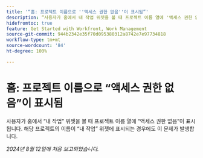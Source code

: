 ```yaml
---
title: '“홈: 프로젝트 이름으로 ''액세스 권한 없음''이 표시됨”'
description: “사용자가 홈에서 내 작업 위젯을 볼 때 프로젝트 이름 열에 '액세스 권한 없음'이 표시됩니다. 해당 프로젝트의 이름이 내 작업 위젯에 표시되는 경우에도 이 문제가 발생합니다.”
hidefromtoc: true
feature: Get Started with Workfront, Work Management
source-git-commit: 944b2342e35f70d095380312a8742e7e97734818
workflow-type: tm+mt
source-wordcount: '84'
ht-degree: 100%

---
```



# 홈: 프로젝트 이름으로 “액세스 권한 없음”이 표시됨

<!--valid issue, won't fix until legacy home is deprecated-->

사용자가 홈에서 “내 작업” 위젯을 볼 때 프로젝트 이름 열에 “액세스 권한 없음”이 표시됩니다. 해당 프로젝트의 이름이 “내 작업” 위젯에 표시되는 경우에도 이 문제가 발생합니다.

_2024년 8월 12일에 처음 보고되었습니다._
